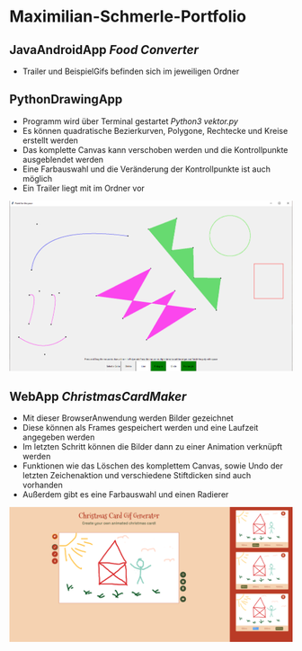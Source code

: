 # Maximilian-Schmerle-Portfolio

## JavaAndroidApp *Food Converter*
* Trailer und BeispielGifs befinden sich im jeweiligen Ordner

## PythonDrawingApp
* Programm wird über Terminal gestartet *Python3 vektor.py*
* Es können quadratische Bezierkurven, Polygone, Rechtecke und Kreise erstellt werden
* Das komplette Canvas kann verschoben werden und die Kontrollpunkte ausgeblendet werden
* Eine Farbauswahl und die Veränderung der Kontrollpunkte ist auch möglich
* Ein Trailer liegt mit im Ordner vor

![Vektor](./docs/VektorScreen.png)

## WebApp *ChristmasCardMaker*
* Mit dieser BrowserAnwendung werden Bilder gezeichnet
* Diese können als Frames gespeichert werden und eine Laufzeit angegeben werden
* Im letzten Schritt können die Bilder dann zu einer Animation verknüpft werden
* Funktionen wie das Löschen des komplettem Canvas, sowie Undo der letzten Zeichenaktion und verschiedene Stiftdicken sind auch vorhanden
* Außerdem gibt es eine Farbauswahl und einen Radierer

![Vektor](./docs/WebAppScreen.png)
